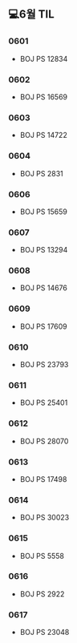 ## 💻6월 TIL

### 0601
* BOJ PS 12834

### 0602
* BOJ PS 16569

### 0603
* BOJ PS 14722

### 0604
* BOJ PS 2831 

### 0606
* BOJ PS 15659

### 0607
* BOJ PS 13294

### 0608
* BOJ PS 14676

### 0609
* BOJ PS 17609

### 0610
* BOJ PS 23793

### 0611
* BOJ PS 25401

### 0612
* BOJ PS 28070

### 0613
* BOJ PS 17498

### 0614
* BOJ PS 30023

### 0615
* BOJ PS 5558

### 0616
* BOJ PS 2922

### 0617
* BOJ PS 23048